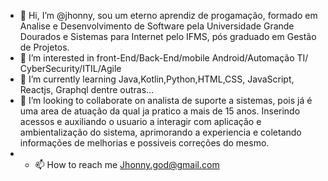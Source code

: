 - 👋 Hi, I’m @jhonny, sou um eterno aprendiz de progamação, formado em Analise e Desenvolvimento de Software pela Universidade Grande Dourados e Sistemas para Internet pelo IFMS, pós graduado em Gestão de Projetos.
- 👀 I’m interested in front-End/Back-End/mobile Android/Automação TI/ CyberSecurity/ITIL/Agile
- 🌱 I’m currently learning Java,Kotlin,Python,HTML,CSS, JavaScript, Reactjs, Graphql dentre outras...
- 💞️ I’m looking to collaborate on analista de suporte a sistemas, pois já é uma area de atuação da qual ja pratico a mais de 15 anos. Inserindo acessos e auxiliando o usuario a interagir com aplicação e ambientalização do sistema, aprimorando a experiencia e coletando informações de melhorias e possiveis correções do mesmo.
- - 📫 How to reach me Jhonny.god@gmail.com

<!---
jhonny/jholw is a ✨ special ✨ repository because its `README.md` (this file) appears on your GitHub profile.
You can click the Preview link to take a look at your changes.
--->
